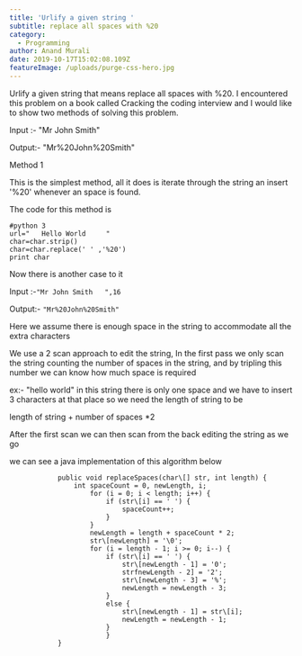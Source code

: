 ```yaml
---
title: 'Urlify a given string '
subtitle: replace all spaces with %20
category:
  - Programming
author: Anand Murali
date: 2019-10-17T15:02:08.109Z
featureImage: /uploads/purge-css-hero.jpg
---
```

Urlify a given string that means replace all spaces with %20. I encountered this problem on a book called Cracking the coding interview and I would like to show two methods of solving this problem.

Input :- "Mr John Smith"

Output:-  "Mr%20John%20Smith"

Method 1

This is the simplest method, all it does is iterate through the string an insert '%20' whenever an space is found.

The code for this method is 

`#python 3`\
`url="   Hello World     "`\
`char=char.strip()`\
`char=char.replace(' ' ,'%20')`\
`print char`

Now there is another case to it

Input :-`"Mr John Smith   ",16`

Output:- `"Mr%20John%20Smith"`

Here we assume there is enough space in the string to accommodate all the extra characters

We use a 2 scan approach to edit the string, In the first pass we only scan the string counting the number of spaces in the string, and by tripling this number we can know how much space is required

ex:-  "hello world" in this string there is only one space and we have to insert 3 characters at that place so we need the length of string to be

length of string + number of spaces *2 

After the first scan we can then scan from the back editing the string as we go

we can see a java implementation of this algorithm below

                public void replaceSpaces(char\[] str, int length) {
                    int spaceCount = 0, newLength, i;
                        for (i = 0; i < length; i++) {
                            if (str\[i] == ' ') {
                                spaceCount++;
                            }
                        }
                        newLength = length + spaceCount * 2;
                        str\[newLength] = '\0';
                        for (i = length - 1; i >= 0; i--) {
                            if (str\[i] == ' ') {
                                str\[newLength - 1] = '0';
                                strfnewLength - 2] = '2';
                                str\[newLength - 3] = '%';
                                newLength = newLength - 3;
                            }
                            else {
                                str\[newLength - 1] = str\[i];
                                newLength = newLength - 1;
                            }
                            }
                }                           


